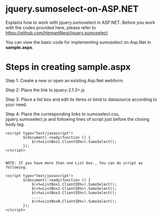 # jquery.sumoselect-on-ASP.NET
Explains how to work with jquery.sumoselect in ASP.NET.
Before you work with the codes provided here, please refer to https://github.com/HemantNegi/jquery.sumoselect.

You can view the basic code for implementing sumoselect on Asp.Net in **sample.aspx**.

# Steps in creating sample.aspx

Step 1: Create a new or open an existing Asp.Net webform.

Step 2: Place the link to jquery-2.1.3+.js

Step 3: Place a list box and edit its items or bind to datasource according to your need.

Step 4: Place the curresponding links to sumoselect.css, jquery.sumoselect.js and following lines of script just before the closing body tag.

    <script type="text/javascript">
            $(document).ready(function () {
                $(<%=ListBox1.ClientID%>).SumoSelect();
            });
    </script>
    
    
    NOTE: If you have more than one List box., You can do script as following.
    
    <script type="text/javascript">
            $(document).ready(function () {
                $(<%=ListBox1.ClientID%>).SumoSelect();
                $(<%=ListBox2.ClientID%>).SumoSelect();
                $(<%=ListBox3.ClientID%>).SumoSelect();
                .....
                $(<%=ListBoxN.ClientID%>).SumoSelect();
            });
    </script>
